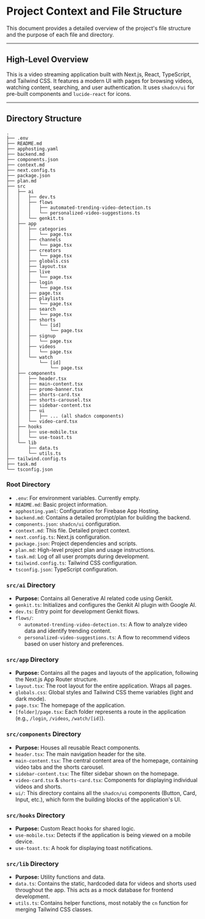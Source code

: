 # Project Context and File Structure

This document provides a detailed overview of the project's file structure and the purpose of each file and directory.

---

## High-Level Overview

This is a video streaming application built with Next.js, React, TypeScript, and Tailwind CSS. It features a modern UI with pages for browsing videos, watching content, searching, and user authentication. It uses `shadcn/ui` for pre-built components and `lucide-react` for icons.

---

## Directory Structure

```
.
├── .env
├── README.md
├── apphosting.yaml
├── backend.md
├── components.json
├── context.md
├── next.config.ts
├── package.json
├── plan.md
├── src
│   ├── ai
│   │   ├── dev.ts
│   │   ├── flows
│   │   │   ├── automated-trending-video-detection.ts
│   │   │   └── personalized-video-suggestions.ts
│   │   └── genkit.ts
│   ├── app
│   │   ├── categories
│   │   │   └── page.tsx
│   │   ├── channels
│   │   │   └── page.tsx
│   │   ├── creators
│   │   │   └── page.tsx
│   │   ├── globals.css
│   │   ├── layout.tsx
│   │   ├── live
│   │   │   └── page.tsx
│   │   ├── login
│   │   │   └── page.tsx
│   │   ├── page.tsx
│   │   ├── playlists
│   │   │   └── page.tsx
│   │   ├── search
│   │   │   └── page.tsx
│   │   ├── shorts
│   │   │   └── [id]
│   │   │       └── page.tsx
│   │   ├── signup
│   │   │   └── page.tsx
│   │   ├── videos
│   │   │   └── page.tsx
│   │   └── watch
│   │       └── [id]
│   │           └── page.tsx
│   ├── components
│   │   ├── header.tsx
│   │   ├── main-content.tsx
│   │   ├── promo-banner.tsx
│   │   ├── shorts-card.tsx
│   │   ├── shorts-carousel.tsx
│   │   ├── sidebar-content.tsx
│   │   ├── ui
│   │   │   ├── ... (all shadcn components)
│   │   └── video-card.tsx
│   ├── hooks
│   │   ├── use-mobile.tsx
│   │   └── use-toast.ts
│   └── lib
│       ├── data.ts
│       └── utils.ts
├── tailwind.config.ts
├── task.md
└── tsconfig.json
```

### Root Directory

-   `.env`: For environment variables. Currently empty.
-   `README.md`: Basic project information.
-   `apphosting.yaml`: Configuration for Firebase App Hosting.
-   `backend.md`: Contains a detailed prompt/plan for building the backend.
-   `components.json`: `shadcn/ui` configuration.
-   `context.md`: This file. Detailed project context.
-   `next.config.ts`: Next.js configuration.
-   `package.json`: Project dependencies and scripts.
-   `plan.md`: High-level project plan and usage instructions.
-   `task.md`: Log of all user prompts during development.
-   `tailwind.config.ts`: Tailwind CSS configuration.
-   `tsconfig.json`: TypeScript configuration.

### `src/ai` Directory

-   **Purpose:** Contains all Generative AI related code using Genkit.
-   `genkit.ts`: Initializes and configures the Genkit AI plugin with Google AI.
-   `dev.ts`: Entry point for development Genkit flows.
-   `flows/`:
    -   `automated-trending-video-detection.ts`: A flow to analyze video data and identify trending content.
    -   `personalized-video-suggestions.ts`: A flow to recommend videos based on user history and preferences.

### `src/app` Directory

-   **Purpose:** Contains all the pages and layouts of the application, following the Next.js App Router structure.
-   `layout.tsx`: The root layout for the entire application. Wraps all pages.
-   `globals.css`: Global styles and Tailwind CSS theme variables (light and dark mode).
-   `page.tsx`: The homepage of the application.
-   `[folder]/page.tsx`: Each folder represents a route in the application (e.g., `/login`, `/videos`, `/watch/[id]`).

### `src/components` Directory

-   **Purpose:** Houses all reusable React components.
-   `header.tsx`: The main navigation header for the site.
-   `main-content.tsx`: The central content area of the homepage, containing video tabs and the shorts carousel.
-   `sidebar-content.tsx`: The filter sidebar shown on the homepage.
-   `video-card.tsx` & `shorts-card.tsx`: Components for displaying individual videos and shorts.
-   `ui/`: This directory contains all the `shadcn/ui` components (Button, Card, Input, etc.), which form the building blocks of the application's UI.

### `src/hooks` Directory

-   **Purpose:** Custom React hooks for shared logic.
-   `use-mobile.tsx`: Detects if the application is being viewed on a mobile device.
-   `use-toast.ts`: A hook for displaying toast notifications.

### `src/lib` Directory

-   **Purpose:** Utility functions and data.
-   `data.ts`: Contains the static, hardcoded data for videos and shorts used throughout the app. This acts as a mock database for frontend development.
-   `utils.ts`: Contains helper functions, most notably the `cn` function for merging Tailwind CSS classes.
